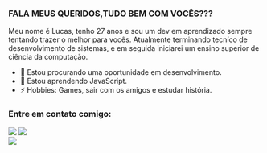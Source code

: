 ### FALA MEUS QUERIDOS,TUDO BEM COM VOCÊS???
Meu nome é Lucas, tenho 27 anos e sou um dev em aprendizado sempre tentando trazer o melhor para vocês. Atualmente terminando tecníco de desenvolvimento de sistemas, e em seguida iniciarei um ensino superior de ciência da computação.
 
- 🔭 Estou procurando uma oportunidade em desenvolvimento.
- 🌱 Estou aprendendo JavaScript.
- ⚡ Hobbies: Games, sair com os amigos e estudar história.

### Entre em contato comigo:
<div>
  <a href="https://www.instagram.com/_l.araujo_/?next=%2F" target="_blank"><img src="https://img.shields.io/badge/-Instagram-%23E4405F?style=for-the-badge&logo=instagram&logoColor=white" target="_blank"></a>
  <a href="https://www.linkedin.com/in/lucas-araujo-a68669266/" target="_blank"><img src="https://img.shields.io/badge/-LinkedIn-%230077B5?style=for-the-badge&logo=linkedin&logoColor=white" target="_blank"></a> 
</div>
<picture>
<source 
  srcset="https://github-readme-stats.vercel.app/api?username=EnjoyRX&show_icons=true&theme=dark"
  media="(prefers-color-scheme: dark)"
/>
<source
  srcset="https://github-readme-stats.vercel.app/api?username=EnjoyRX&show_icons=true"
  media="(prefers-color-scheme: dark), (prefers-color-scheme: no-preference)"
/>
<img src="https://github-readme-stats.vercel.app/api?username=EnjoyRX&show_icons=true"/>
</picture>
